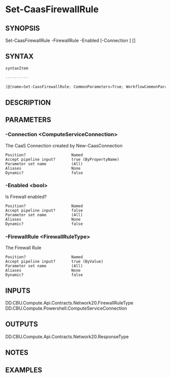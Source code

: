 ﻿Set-CaasFirewallRule
===================

## SYNOPSIS

Set-CaasFirewallRule -FirewallRule <FirewallRuleType> -Enabled <bool> [-Connection <ComputeServiceConnection>] [<CommonParameters>]


## SYNTAX
```powershell
syntaxItem                                                                                                      

----------                                                                                                      

{@{name=Set-CaasFirewallRule; CommonParameters=True; WorkflowCommonParameters=False; parameter=System.Object[]}}
```

## DESCRIPTION


## PARAMETERS
### -Connection &lt;ComputeServiceConnection&gt;
The CaaS Connection created by New-CaasConnection
```
Position?                    Named
Accept pipeline input?       true (ByPropertyName)
Parameter set name           (All)
Aliases                      None
Dynamic?                     false
```
 
### -Enabled &lt;bool&gt;
Is Firewall enabled?
```
Position?                    Named
Accept pipeline input?       false
Parameter set name           (All)
Aliases                      None
Dynamic?                     false
```
 
### -FirewallRule &lt;FirewallRuleType&gt;
The Firewall Rule
```
Position?                    Named
Accept pipeline input?       true (ByValue)
Parameter set name           (All)
Aliases                      None
Dynamic?                     false
```

## INPUTS
DD.CBU.Compute.Api.Contracts.Network20.FirewallRuleType
DD.CBU.Compute.Powershell.ComputeServiceConnection


## OUTPUTS
DD.CBU.Compute.Api.Contracts.Network20.ResponseType


## NOTES


## EXAMPLES
